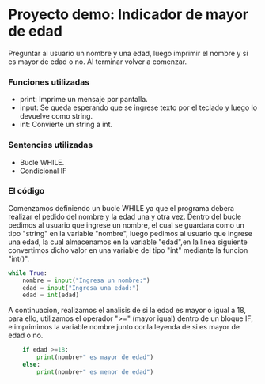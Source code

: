 # Proyecto demo: Indicador de mayor de edad
Preguntar al usuario un nombre y una edad, luego imprimir el nombre y si es mayor de edad o no. Al terminar volver a comenzar.

### Funciones utilizadas
  - print: Imprime un mensaje por pantalla.
  - input: Se queda esperando que se ingrese texto por el teclado y luego lo devuelve como string.
  - int: Convierte un string a int.

### Sentencias utilizadas
  - Bucle WHILE.
  - Condicional IF

### El código

Comenzamos definiendo un bucle WHILE ya que el programa debera realizar el pedido del nombre y la edad una y otra vez.
Dentro del bucle pedimos al usuario que ingrese un nombre, el cual se guardara como un tipo "string" en la variable "nombre", 
luego pedimos al usuario que ingrese una edad, la cual almacenamos en la variable "edad",en la linea siguiente convertimos dicho valor en una 
variable del tipo "int" mediante la funcion "int()".

```python
while True:
    nombre = input("Ingresa un nombre:")
    edad = input("Ingresa una edad:")
    edad = int(edad)
```

A continuacion, realizamos el analisis de si la edad es mayor o igual a 18, para ello, utilizamos el operador ">=" (mayor igual) dentro de un
bloque IF, e imprimimos la variable nombre junto conla leyenda de si es mayor de edad o no.


```python
    if edad >=18:
        print(nombre+" es mayor de edad")
    else:
        print(nombre+" es menor de edad")
```

